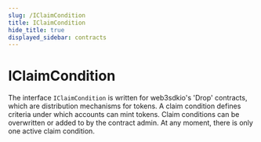 ```yaml
---
slug: /IClaimCondition
title: IClaimCondition
hide_title: true
displayed_sidebar: contracts
---
```


# IClaimCondition

The interface `IClaimCondition` is written for web3sdkio&#39;s &#39;Drop&#39; contracts, which are distribution mechanisms for tokens. A claim condition defines criteria under which accounts can mint tokens. Claim conditions can be overwritten or added to by the contract admin. At any moment, there is only one active claim condition.

